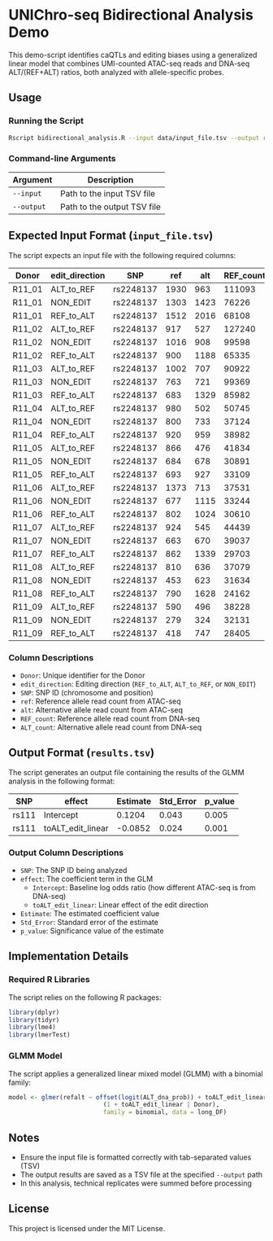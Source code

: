 # UNIChro-seq Bidirectional Analysis Demo

This demo-script identifies caQTLs and editing biases using a generalized linear model that combines UMI-counted ATAC-seq reads and DNA-seq ALT/(REF+ALT) ratios, both analyzed with allele-specific probes.

## Usage

### Running the Script
```bash
Rscript bidirectional_analysis.R --input data/input_file.tsv --output results/glm_results.tsv
```

### Command-line Arguments
| Argument | Description |
|----------|-------------|
| `--input` | Path to the input TSV file |
| `--output` | Path to the output TSV file |

## Expected Input Format (`input_file.tsv`)
The script expects an input file with the following required columns:

| Donor | edit_direction | SNP | ref | alt | REF_count | ALT_count |
|--------|---------------|-----|-----|-----|-----------|-----------| 
| R11_01 | ALT_to_REF | rs2248137 | 1930 | 963 | 111093 | 51338 |
| R11_01 | NON_EDIT | rs2248137 | 1303 | 1423 | 76226 | 57463 |
| R11_01 | REF_to_ALT | rs2248137 | 1512 | 2016 | 68108 | 74336 |
| R11_02 | ALT_to_REF | rs2248137 | 917 | 527 | 127240 | 55054 |
| R11_02 | NON_EDIT | rs2248137 | 1016 | 908 | 99598 | 83489 |
| R11_02 | REF_to_ALT | rs2248137 | 900 | 1188 | 65335 | 71255 |
| R11_03 | ALT_to_REF | rs2248137 | 1002 | 707 | 90922 | 46997 |
| R11_03 | NON_EDIT | rs2248137 | 763 | 721 | 99369 | 75986 |
| R11_03 | REF_to_ALT | rs2248137 | 683 | 1329 | 85982 | 76401 |
| R11_04 | ALT_to_REF | rs2248137 | 980 | 502 | 50745 | 25753 |
| R11_04 | NON_EDIT | rs2248137 | 800 | 733 | 37124 | 34223 |
| R11_04 | REF_to_ALT | rs2248137 | 920 | 959 | 38982 | 52319 |
| R11_05 | ALT_to_REF | rs2248137 | 866 | 476 | 41834 | 22113 |
| R11_05 | NON_EDIT | rs2248137 | 684 | 678 | 30891 | 29560 |
| R11_05 | REF_to_ALT | rs2248137 | 693 | 927 | 33109 | 42735 |
| R11_06 | ALT_to_REF | rs2248137 | 1373 | 713 | 37531 | 19821 |
| R11_06 | NON_EDIT | rs2248137 | 677 | 1115 | 33244 | 31417 |
| R11_06 | REF_to_ALT | rs2248137 | 802 | 1024 | 30610 | 39797 |
| R11_07 | ALT_to_REF | rs2248137 | 924 | 545 | 44439 | 22701 |
| R11_07 | NON_EDIT | rs2248137 | 663 | 670 | 39037 | 35905 |
| R11_07 | REF_to_ALT | rs2248137 | 862 | 1339 | 29703 | 39208 |
| R11_08 | ALT_to_REF | rs2248137 | 810 | 636 | 37079 | 20072 |
| R11_08 | NON_EDIT | rs2248137 | 453 | 623 | 31634 | 29393 |
| R11_08 | REF_to_ALT | rs2248137 | 790 | 1628 | 24162 | 33027 |
| R11_09 | ALT_to_REF | rs2248137 | 590 | 496 | 38228 | 21528 |
| R11_09 | NON_EDIT | rs2248137 | 279 | 324 | 32131 | 29908 |
| R11_09 | REF_to_ALT | rs2248137 | 418 | 747 | 28405 | 36058 |

### Column Descriptions
* `Donor`: Unique identifier for the Donor
* `edit_direction`: Editing direction (`REF_to_ALT`, `ALT_to_REF`, or `NON_EDIT`)
* `SNP`: SNP ID (chromosome and position)
* `ref`: Reference allele read count from ATAC-seq
* `alt`: Alternative allele read count from ATAC-seq
* `REF_count`: Reference allele read count from DNA-seq
* `ALT_count`: Alternative allele read count from DNA-seq

## Output Format (`results.tsv`)
The script generates an output file containing the results of the GLMM analysis in the following format:

| SNP | effect | Estimate | Std_Error | p_value |
|-----|---------|-----------|------------|----------|
| rs111 | Intercept | 0.1204 | 0.043 | 0.005 |
| rs111 | toALT_edit_linear | -0.0852 | 0.024 | 0.001 |

### Output Column Descriptions
* `SNP`: The SNP ID being analyzed
* `effect`: The coefficient term in the GLM
  * `Intercept`: Baseline log odds ratio (how different ATAC-seq is from DNA-seq)
  * `toALT_edit_linear`: Linear effect of the edit direction
* `Estimate`: The estimated coefficient value
* `Std_Error`: Standard error of the estimate
* `p_value`: Significance value of the estimate

## Implementation Details

### Required R Libraries
The script relies on the following R packages:

```R
library(dplyr)
library(tidyr)
library(lme4)
library(lmerTest)
```

### GLMM Model
The script applies a generalized linear mixed model (GLMM) with a binomial family:

```R
model <- glmer(refalt ~ offset(logit(ALT_dna_prob)) + toALT_edit_linear + 
                          (1 + toALT_edit_linear | Donor),
                          family = binomial, data = long_DF)
```

## Notes
* Ensure the input file is formatted correctly with tab-separated values (TSV)
* The output results are saved as a TSV file at the specified `--output` path
* In this analysis, technical replicates were summed before processing

## License
This project is licensed under the MIT License.
